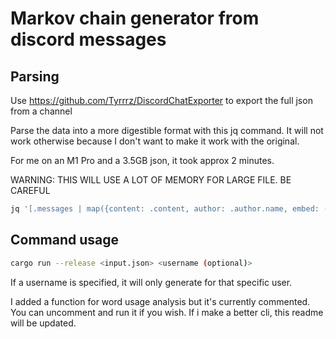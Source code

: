 # Markov chain generator from discord messages

## Parsing

Use <https://github.com/Tyrrrz/DiscordChatExporter> to export the full json from a channel

Parse the data into a more digestible format with this jq command. It will not work otherwise because I don't want to make it work with the original. 

For me on an M1 Pro and a 3.5GB json, it took approx 2 minutes.

WARNING: THIS WILL USE A LOT OF MEMORY FOR LARGE FILE. BE CAREFUL

```sh
jq '[.messages | map({content: .content, author: .author.name, embed: (.embeds | length > 0)})]' input.json > input_compact.json
```

## Command usage

```sh
cargo run --release <input.json> <username (optional)>
```

If a username is specified, it will only generate for that specific user.

I added a function for word usage analysis but it's currently commented. You can uncomment and run it if you wish. If i make a better cli, this readme will be updated.


